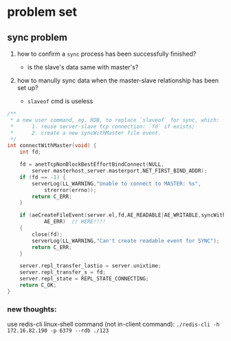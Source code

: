 # problem set

## sync problem
1. how to confirm a `sync` process has been successfully finished?
    - is the slave's data same with master's?




2. how to manully sync data when the master-slave relationship has been set up?
    - `slaveof` cmd is useless 

``` c
/**
 * a new user command, eg. RDB, to replace `slaveof` for sync, which:
 *      1. reuse server-slave tcp connection: `fd` if exists;
 *      2. create a new syncWithMaster file event.
 */
int connectWithMaster(void) {
    int fd;

    fd = anetTcpNonBlockBestEffortBindConnect(NULL,
        server.masterhost,server.masterport,NET_FIRST_BIND_ADDR);
    if (fd == -1) {
        serverLog(LL_WARNING,"Unable to connect to MASTER: %s",
            strerror(errno));
        return C_ERR;
    }

    if (aeCreateFileEvent(server.el,fd,AE_READABLE|AE_WRITABLE,syncWithMaster,NULL) ==
            AE_ERR)  // HERE!!!!
    {
        close(fd);
        serverLog(LL_WARNING,"Can't create readable event for SYNC");
        return C_ERR;
    }

    server.repl_transfer_lastio = server.unixtime;
    server.repl_transfer_s = fd;
    server.repl_state = REPL_STATE_CONNECTING;
    return C_OK;
}
```

### new thoughts:
use redis-cli linux-shell command (not in-client command):
`./redis-cli -h 172.16.82.190 -p 6379 --rdb ./123`

